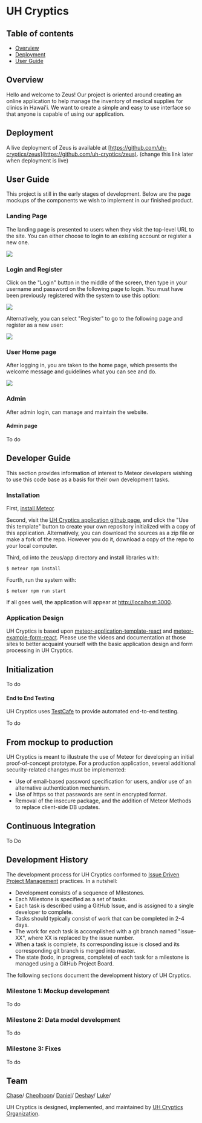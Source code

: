 # UH Cryptics

## Table of contents

* [Overview](#overview)
* [Deployment](#deployment)
* [User Guide](#user-guide)

## Overview

Hello and welcome to Zeus! Our project is oriented around creating an online application to help manage the inventory of medical supplies for clinics in Hawai'i. We want to create a simple and easy to use interface so that anyone is capable of using our application. 

## Deployment

A live deployment of Zeus is available at [https://github.com/uh-cryptics/zeus](https://github.com/uh-cryptics/zeus). (change this link later when deployment is live)

## User Guide

This project is still in the early stages of development. Below are the page mockups of the components we wish to implement in our finished product.

### Landing Page

The landing page is presented to users when they visit the top-level URL to the site. You can either choose to login to an existing account or register a new one. 

![](doc/landingPage.png)

### Login and Register

Click on the "Login" button in the middle of the screen, then type in your username and password on the following page to login. You must have been previously registered with the system to use this option:

![](doc/loginPage.png)

Alternatively, you can select "Register" to go to the following page and register as a new user:

![](doc/registerPage.png)

### User Home page

After logging in, you are taken to the home page, which presents the welcome message and guidelines what you can see and do.

![](doc/inventoryPage.png)

### Admin

After admin login, can manage and maintain the website.

#### Admin page
To do

## Developer Guide

This section provides information of interest to Meteor developers wishing to use this code base as a basis for their own development tasks.

### Installation

First, [install Meteor](https://www.meteor.com/install).

Second, visit the [UH Cryptics application github page](https://github.com/uh-cryptics/zeus), and click the "Use this template" button to create your own repository initialized with a copy of this application. Alternatively, you can download the sources as a zip file or make a fork of the repo.  However you do it, download a copy of the repo to your local computer.

Third, cd into the zeus/app directory and install libraries with:

```
$ meteor npm install
```

Fourth, run the system with:

```
$ meteor npm run start
```

If all goes well, the application will appear at [http://localhost:3000](http://localhost:3000).

### Application Design

UH Cryptics is based upon [meteor-application-template-react](https://ics-software-engineering.github.io/meteor-application-template-react/) and [meteor-example-form-react](https://ics-software-engineering.github.io/meteor-example-form-react/). Please use the videos and documentation at those sites to better acquaint yourself with the basic application design and form processing in UH Cryptics.

## Initialization
To do

#### End to End Testing

UH Cryptics uses [TestCafe](https://devexpress.github.io/testcafe/) to provide automated end-to-end testing.

To do

## From mockup to production

UH Cryptics is meant to illustrate the use of Meteor for developing an initial proof-of-concept prototype.  For a production application, several additional security-related changes must be implemented:

* Use of email-based password specification for users, and/or use of an alternative authentication mechanism.
* Use of https so that passwords are sent in encrypted format.
* Removal of the insecure package, and the addition of Meteor Methods to replace client-side DB updates.

## Continuous Integration
To Do

## Development History

The development process for UH Cryptics conformed to [Issue Driven Project Management](http://courses.ics.hawaii.edu/ics314f19/modules/project-management/) practices. In a nutshell:

* Development consists of a sequence of Milestones.
* Each Milestone is specified as a set of tasks.
* Each task is described using a GitHub Issue, and is assigned to a single developer to complete.
* Tasks should typically consist of work that can be completed in 2-4 days.
* The work for each task is accomplished with a git branch named "issue-XX", where XX is replaced by the issue number.
* When a task is complete, its corresponding issue is closed and its corresponding git branch is merged into master.
* The state (todo, in progress, complete) of each task for a milestone is managed using a GitHub Project Board.

The following sections document the development history of UH Cryptics.

### Milestone 1: Mockup development
To do

### Milestone 2: Data model development
To do

### Milestone 3: Fixes
To do

## Team

[Chase](https://github.com/Chase-Lee-ui)/
[Cheolhoon](https://github.com/cheolhoon)/
[Daniel](https://github.com/dflorenco1)/
[Deshay](https://github.com/deshay-clemons)/
[Luke](https://github.com/lukemcd9)/


UH Cryptics is designed, implemented, and maintained by [UH Cryptics Organization](https://github.com/uh-cryptics/).
